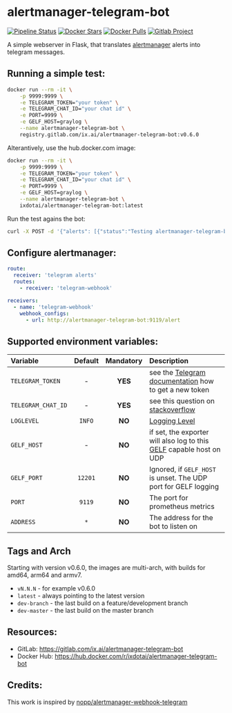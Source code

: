 # alertmanager-telegram-bot

[![Pipeline Status](https://gitlab.com/ix.ai/alertmanager-telegram-bot/badges/master/pipeline.svg)](https://gitlab.com/ix.ai/alertmanager-telegram-bot/)
[![Docker Stars](https://img.shields.io/docker/stars/ixdotai/alertmanager-telegram-bot.svg)](https://hub.docker.com/r/ixdotai/alertmanager-telegram-bot/)
[![Docker Pulls](https://img.shields.io/docker/pulls/ixdotai/alertmanager-telegram-bot.svg)](https://hub.docker.com/r/ixdotai/alertmanager-telegram-bot/)
[![Gitlab Project](https://img.shields.io/badge/GitLab-Project-554488.svg)](https://gitlab.com/ix.ai/alertmanager-telegram-bot/)

A simple webserver in Flask, that translates [alertmanager](https://github.com/prometheus/alertmanager) alerts into telegram messages.

## Running a simple test:
```sh
docker run --rm -it \
    -p 9999:9999 \
    -e TELEGRAM_TOKEN="your token" \
    -e TELEGRAM_CHAT_ID="your chat id" \
    -e PORT=9999 \
    -e GELF_HOST=graylog \
    --name alertmanager-telegram-bot \
    registry.gitlab.com/ix.ai/alertmanager-telegram-bot:v0.6.0
```
Alterantively, use the hub.docker.com image:
```sh
docker run --rm -it \
    -p 9999:9999 \
    -e TELEGRAM_TOKEN="your token" \
    -e TELEGRAM_CHAT_ID="your chat id" \
    -e PORT=9999 \
    -e GELF_HOST=graylog \
    --name alertmanager-telegram-bot \
    ixdotai/alertmanager-telegram-bot:latest
```

Run the test agains the bot:
```sh
curl -X POST -d '{"alerts": [{"status":"Testing alertmanager-telegram-bot", "labels":[], "annotations":[], "generatorURL": "http://localhost"}]}' -H "Content-Type: application/json" localhost:9119/alert
```

## Configure alertmanager:
```yml
route:
  receiver: 'telegram alerts'
  routes:
    - receiver: 'telegram-webhook'

receivers:
  - name: 'telegram-webhook'
    webhook_configs:
      - url: http://alertmanager-telegram-bot:9119/alert
```

## Supported environment variables:

| **Variable**       | **Default** | **Mandatory** | **Description**                                                                                                            |
|:-------------------|:-----------:|:-------------:|:---------------------------------------------------------------------------------------------------------------------------|
| `TELEGRAM_TOKEN`   | -           | **YES**       | see the [Telegram documentation](https://core.telegram.org/bots#creating-a-new-bot) how to get a new token                 |
| `TELEGRAM_CHAT_ID` | -           | **YES**       | see this question on [stackoverflow](https://stackoverflow.com/questions/32423837/telegram-bot-how-to-get-a-group-chat-id) |
| `LOGLEVEL`         | `INFO`      | **NO**        | [Logging Level](https://docs.python.org/3/library/logging.html#levels)                                                     |
| `GELF_HOST`        | -           | **NO**        | if set, the exporter will also log to this [GELF](https://docs.graylog.org/en/3.0/pages/gelf.html) capable host on UDP     |
| `GELF_PORT`        | `12201`     | **NO**        | Ignored, if `GELF_HOST` is unset. The UDP port for GELF logging                                                            |
| `PORT`             | `9119`      | **NO**        | The port for prometheus metrics                                                                                            |
| `ADDRESS`          | `*`         | **NO**        | The address for the bot to listen on                                                                                       |

## Tags and Arch

Starting with version v0.6.0, the images are multi-arch, with builds for amd64, arm64 and armv7.
* `vN.N.N` - for example v0.6.0
* `latest` - always pointing to the latest version
* `dev-branch` - the last build on a feature/development branch
* `dev-master` - the last build on the master branch

## Resources:
* GitLab: https://gitlab.com/ix.ai/alertmanager-telegram-bot
* Docker Hub: https://hub.docker.com/r/ixdotai/alertmanager-telegram-bot

## Credits:
This work is inspired by [nopp/alertmanager-webhook-telegram](https://github.com/nopp/alertmanager-webhook-telegram)
